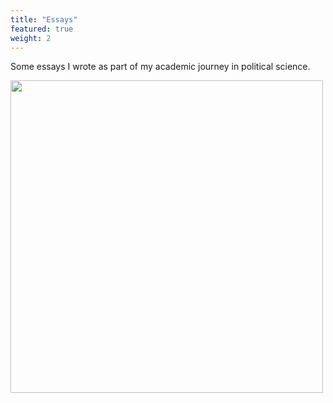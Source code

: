 ```yaml
---
title: "Essays"
featured: true
weight: 2
---
```


Some essays I wrote as part of my academic journey in political science.

<img src="/images/illustrations/pointing.svg" width=500>